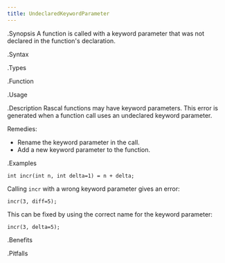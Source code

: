 ```yaml
---
title: UndeclaredKeywordParameter
---
```


.Synopsis
A function is called with a keyword parameter that was not declared in the function's declaration.

.Syntax

.Types

.Function
       
.Usage

.Description
Rascal functions may have keyword parameters. This error is generated when a function call uses an undeclared keyword parameter.

Remedies:

*  Rename the keyword parameter in the call.
*  Add a new keyword parameter to the function.

.Examples
```rascal-shell,error
int incr(int n, int delta=1) = n + delta;
```
Calling `incr` with a wrong keyword parameter gives an error:
```rascal-shell,continue,error
incr(3, diff=5);
```
This can be fixed by using the correct name for the keyword parameter:
```rascal-shell,continue,error
incr(3, delta=5);
```

.Benefits

.Pitfalls

